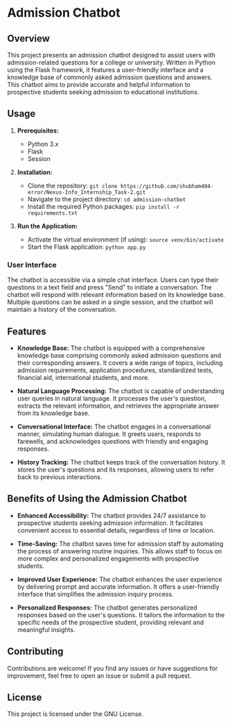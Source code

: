 # Admission Chatbot

## Overview

This project presents an admission chatbot designed to assist users with admission-related questions for a college or university. Written in Python using the Flask framework, it features a user-friendly interface and a knowledge base of commonly asked admission questions and answers. This chatbot aims to provide accurate and helpful information to prospective students seeking admission to educational institutions.

## Usage

1. **Prerequisites:**
   - Python 3.x
   - Flask
   - Session

2. **Installation:**
   - Clone the repository: `git clone https://github.com/shubham404-error/Nexus-Info_Internship_Task-2.git`
   - Navigate to the project directory: `cd admission-chatbot`
   - Install the required Python packages: `pip install -r requirements.txt`

3. **Run the Application:**
   - Activate the virtual environment (if using): `source venv/bin/activate`
   - Start the Flask application: `python app.py`

### User Interface

The chatbot is accessible via a simple chat interface. Users can type their questions in a text field and press "Send" to initiate a conversation. The chatbot will respond with relevant information based on its knowledge base. Multiple questions can be asked in a single session, and the chatbot will maintain a history of the conversation.

## Features

- **Knowledge Base:** The chatbot is equipped with a comprehensive knowledge base comprising commonly asked admission questions and their corresponding answers. It covers a wide range of topics, including admission requirements, application procedures, standardized tests, financial aid, international students, and more.

- **Natural Language Processing:** The chatbot is capable of understanding user queries in natural language. It processes the user's question, extracts the relevant information, and retrieves the appropriate answer from its knowledge base.

- **Conversational Interface:** The chatbot engages in a conversational manner, simulating human dialogue. It greets users, responds to farewells, and acknowledges questions with friendly and engaging responses.

- **History Tracking:** The chatbot keeps track of the conversation history. It stores the user's questions and its responses, allowing users to refer back to previous interactions.

## Benefits of Using the Admission Chatbot

- **Enhanced Accessibility:** The chatbot provides 24/7 assistance to prospective students seeking admission information. It facilitates convenient access to essential details, regardless of time or location.

- **Time-Saving:** The chatbot saves time for admission staff by automating the process of answering routine inquiries. This allows staff to focus on more complex and personalized engagements with prospective students.

- **Improved User Experience:** The chatbot enhances the user experience by delivering prompt and accurate information. It offers a user-friendly interface that simplifies the admission inquiry process.

- **Personalized Responses:** The chatbot generates personalized responses based on the user's questions. It tailors the information to the specific needs of the prospective student, providing relevant and meaningful insights.

## Contributing

Contributions are welcome! If you find any issues or have suggestions for improvement, feel free to open an issue or submit a pull request.

## License

This project is licensed under the GNU License.
